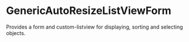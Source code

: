# GenericAutoResizeListViewForm

Provides a form and custom-listview for displaying, sorting and selecting objects.
